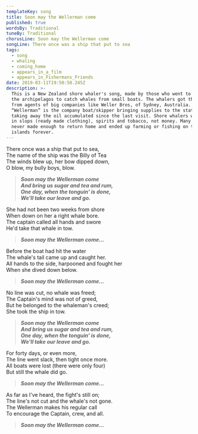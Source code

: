 ```yaml
---
templateKey: song
title: Soon may the Wellerman come
published: true
wordsBy: Traditional
tuneBy: Traditional
chorusLine: Soon may the Wellerman come
songLine: There once was a ship that put to sea
tags:
  - song
  - whaling
  - coming_home
  - appears_in_a_film
  - appears_in_Fishermans_Friends
date: 2019-03-11T19:50:58.245Z
description: >-
  This is a New Zealand shore whaler's song, made by those who went to live on
  the archipelagos to catch whales from small boats. The whalers got their stake
  from agents of big companies like Weller Bros, of Sydney, Australia. The
  “Wellerman” is the company boat/skipper bringing supplies to the stations, and
  taking away the oil accumulated since the last visit. Shore whalers were paid
  in slops (ready made clothing), spirits and tobacco, not money. Many of them
  never made enough to return home and ended up farming or fishing on the little
  islands forever.
---
```

There once was a ship that put to sea, \
The name of the ship was the Billy of Tea \
The winds blew up, her bow dipped down, \
O blow, my bully boys, blow.

>***Soon may the Wellerman come\
>And bring us sugar and tea and rum,\
One day, when the tonguin' is done,\
We'll take our leave and go.***

She had not been two weeks from shore \
When down on her a right whale bore. \
The captain called all hands and swore \
He'd take that whale in tow. 

>***Soon may the Wellerman come...***

Before the boat had hit the water \
The whale's tail came up and caught her. \
All hands to the side, harpooned and fought her \
When she dived down below. 

>***Soon may the Wellerman come...***

No line was cut, no whale was freed; \
The Captain's mind was not of greed, \
But he belonged to the whaleman's creed; \
She took the ship in tow. 

>***Soon may the Wellerman come\
>And bring us sugar and tea and rum,\
One day, when the tonguin' is done,\
We'll take our leave and go.***

For forty days, or even more, \
The line went slack, then tight once more. \
All boats were lost (there were only four) \
But still the whale did go. 

>***Soon may the Wellerman come...***

As far as I've heard, the fight's still on; \
The line's not cut and the whale's not gone. \
The Wellerman makes his regular call \
To encourage the Captain, crew, and all.

>***Soon may the Wellerman come...***
